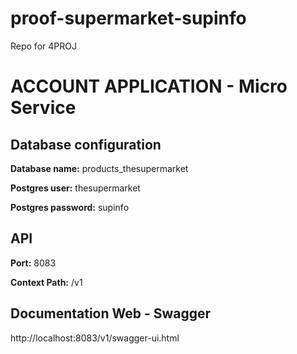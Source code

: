 # proof-supermarket-supinfo
Repo for 4PROJ

# ACCOUNT APPLICATION - Micro Service 

## Database configuration

**Database name:** products_thesupermarket

**Postgres user:** thesupermarket

**Postgres password:** supinfo

## API 

**Port:** 8083

**Context Path:** /v1

## Documentation Web - Swagger

http://localhost:8083/v1/swagger-ui.html
